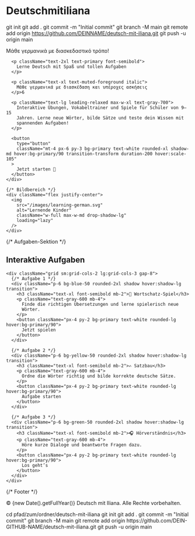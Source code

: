 # Deutschmitiliana
git init git add . git commit -m "Initial commit" git branch -M main git remote add origin https://github.com/DEINNAME/deutsch-mit-iliana.git git push -u origin main
      <p className="text-2xl text-muted-foreground italic">
        Μάθε γερμανικά με διασκεδαστικό τρόπο!
      </p>

      <p className="text-2xl text-primary font-semibold">
        Lerne Deutsch mit Spaß und tollen Aufgaben
      </p>

      <p className="text-xl text-muted-foreground italic">
        Μάθε γερμανικά με διασκέδαση και υπέροχες ασκήσεις
      </p>6

      <p className="text-lg leading-relaxed max-w-xl text-gray-700">
        Interaktive Übungen, Vokabeltrainer und Spiele für Schüler von 9–15
        Jahren. Lerne neue Wörter, bilde Sätze und teste dein Wissen mit
        spannenden Aufgaben!
      </p>

      <button
        type="button"
        className="mt-4 px-6 py-3 bg-primary text-white rounded-xl shadow-md hover:bg-primary/90 transition-transform duration-200 hover:scale-105"
      >
        Jetzt starten 🚀
      </button>
    </div>

    {/* Bildbereich */}
    <div className="flex justify-center">
      <img
        src="/images/learning-german.svg"
        alt="Lernende Kinder"
        className="w-full max-w-md drop-shadow-lg"
        loading="lazy"
      />
    </div>
  </section>

  {/* Aufgaben-Sektion */}
  <section className="py-20 px-6 bg-white">
    <h2 className="text-3xl font-bold text-center mb-10 text-primary">
      Interaktive Aufgaben
    </h2>

    <div className="grid sm:grid-cols-2 lg:grid-cols-3 gap-8">
      {/* Aufgabe 1 */}
      <div className="p-6 bg-blue-50 rounded-2xl shadow hover:shadow-lg transition">
        <h3 className="text-xl font-semibold mb-2">🧩 Wortschatz-Spiel</h3>
        <p className="text-gray-600 mb-4">
          Finde die richtigen Übersetzungen und lerne spielerisch neue
          Wörter.
        </p>
        <button className="px-4 py-2 bg-primary text-white rounded-lg hover:bg-primary/90">
          Jetzt spielen
        </button>
      </div>

      {/* Aufgabe 2 */}
      <div className="p-6 bg-yellow-50 rounded-2xl shadow hover:shadow-lg transition">
        <h3 className="text-xl font-semibold mb-2">✍️ Satzbau</h3>
        <p className="text-gray-600 mb-4">
          Ordne die Wörter richtig und bilde korrekte deutsche Sätze.
        </p>
        <button className="px-4 py-2 bg-primary text-white rounded-lg hover:bg-primary/90">
          Aufgabe starten
        </button>
      </div>

      {/* Aufgabe 3 */}
      <div className="p-6 bg-green-50 rounded-2xl shadow hover:shadow-lg transition">
        <h3 className="text-xl font-semibold mb-2">🎧 Hörverständnis</h3>
        <p className="text-gray-600 mb-4">
          Höre kurze Dialoge und beantworte Fragen dazu.
        </p>
        <button className="px-4 py-2 bg-primary text-white rounded-lg hover:bg-primary/90">
          Los geht’s
        </button>
      </div>
    </div>
  </section>

  {/* Footer */}
  <footer className="bg-gray-900 text-white py-8 text-center">
    <p className="text-lg font-medium">
      © {new Date().getFullYear()} Deutsch mit Iliana. Alle Rechte
      vorbehalten.
    </p>
  </footer>
</main>
cd pfad/zum/ordner/deutsch-mit-iliana
git init
git add .
git commit -m "Initial commit"
git branch -M main
git remote add origin https://github.com/DEIN-GITHUB-NAME/deutsch-mit-iliana.git
git push -u origin main
